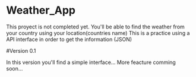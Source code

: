 # Weather_App

This proyect is not completed yet. You'll be able to find the weather from your country using your location(countries name) This is a practice using a API interface in order to get the information (JSON)

#Version 0.1

In this version you'll find a simple interface... 
More feacture comming soon...
